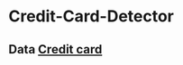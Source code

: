 # Credit-Card-Detector
## Data [Credit card](https://www.kaggle.com/mlg-ulb/creditcardfraud?select=creditcard.csv")
